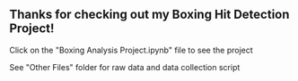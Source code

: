 ## Thanks for checking out my Boxing Hit Detection Project!

Click on the "Boxing Analysis Project.ipynb" file to see the project

See "Other Files" folder for raw data and data collection script

